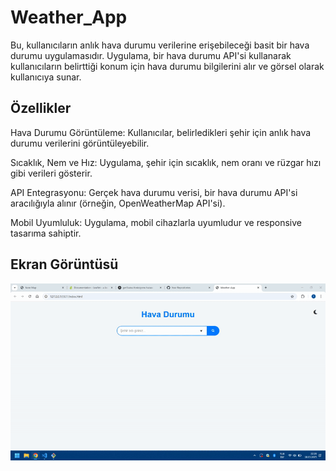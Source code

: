 <h1>Weather_App </h1>

Bu, kullanıcıların anlık hava durumu verilerine erişebileceği basit bir hava durumu uygulamasıdır. Uygulama, bir hava durumu API'si kullanarak kullanıcıların belirttiği konum için hava durumu bilgilerini alır ve görsel olarak kullanıcıya sunar.

<h2>Özellikler</h2>

Hava Durumu Görüntüleme: Kullanıcılar, belirledikleri şehir için anlık hava durumu verilerini görüntüleyebilir.

Sıcaklık, Nem ve Hız: Uygulama, şehir için sıcaklık, nem oranı ve rüzgar hızı gibi verileri gösterir.

API Entegrasyonu: Gerçek hava durumu verisi, bir hava durumu API'si aracılığıyla alınır (örneğin, OpenWeatherMap API'si).

Mobil Uyumluluk: Uygulama, mobil cihazlarla uyumludur ve responsive tasarıma sahiptir.


<h2>Ekran Görüntüsü</h2>

![](kayıt.gif)

